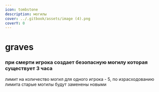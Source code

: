 ```yaml
---
icon: tombstone
description: могилы
cover: ../.gitbook/assets/image (4).png
coverY: 0
---
```


# graves

### при смерти игрока создает безопасную могилу которая существует 3 часа

лимит на количество могил для одного игрока - 5, по израсходованию лимита старые могилы будут заменены новыми
